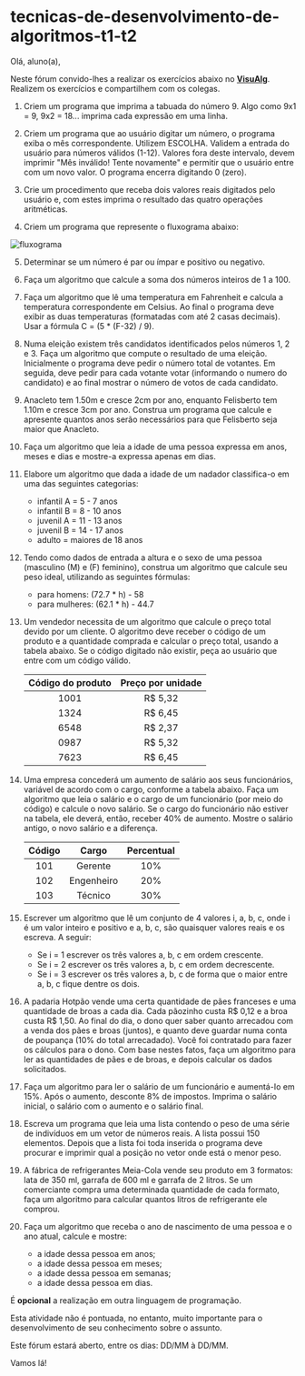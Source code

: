 # tecnicas-de-desenvolvimento-de-algoritmos-t1-t2

Olá, aluno(a),

Neste fórum convido-lhes a realizar os exercícios abaixo no [**VisuAlg**](https://visualg3.com.br/). Realizem os exercícios e compartilhem com os colegas.

1. Criem um programa que imprima a tabuada do número 9. Algo como 9x1 = 9, 9x2 = 18... imprima cada expressão em uma linha.

2. Criem um programa que ao usuário digitar um número, o programa exiba o mês correspondente. Utilizem ESCOLHA. Validem a entrada do usuário para números válidos (1-12). Valores fora deste intervalo, devem imprimir "Mês inválido! Tente novamente" e permitir que o usuário entre com um novo valor. O programa encerra digitando 0 (zero).

3. Crie um procedimento que receba dois valores reais digitados pelo usuário e, com estes imprima o resultado das quatro operações aritméticas.

4. Criem um programa que represente o fluxograma abaixo:

![fluxograma](tecnicas-de-desenvolvimento-de-algoritmos-t1-t2/assets/img/ex4.png)

5. Determinar se um número é par ou ímpar e positivo ou negativo.

6. Faça um algoritmo que calcule a soma dos números inteiros de 1 a 100.

7. Faça um algoritmo que lê uma temperatura em Fahrenheit e calcula a temperatura correspondente em Celsius. Ao final o programa deve exibir as duas temperaturas (formatadas com até 2 casas decimais). Usar a fórmula C = (5 * (F-32) / 9).

8. Numa eleição existem três candidatos identificados pelos números 1, 2 e 3. Faça um algoritmo que compute o resultado de uma eleição. Inicialmente o programa deve pedir o número total de votantes. Em seguida, deve pedir para cada votante votar (informando o numero do candidato) e ao final mostrar o número de votos de cada candidato.

9. Anacleto tem 1.50m e cresce 2cm por ano, enquanto Felisberto tem 1.10m e cresce 3cm por ano. Construa um programa que calcule e apresente quantos anos serão necessários para que Felisberto seja maior que Anacleto.

10. Faça um algoritmo que leia a idade de uma pessoa expressa em anos, meses e dias e mostre-a expressa apenas em dias.

11. Elabore um algoritmo que dada a idade de um nadador classifica-o em uma das seguintes categorias:
    - infantil A = 5 - 7 anos
    - infantil B = 8 - 10 anos
    - juvenil A = 11 - 13 anos
    - juvenil B = 14 - 17 anos
    - adulto = maiores de 18 anos

12. Tendo como dados de entrada a altura e o sexo de uma pessoa (masculino (M) e (F) feminino), construa um algoritmo que calcule seu peso ideal, utilizando as seguintes fórmulas:
    - para homens: (72.7 * h) - 58
    - para mulheres: (62.1 * h) - 44.7

13. Um vendedor necessita de um algoritmo que calcule o preço total devido por um cliente. O algoritmo deve receber o código de um produto e a quantidade comprada e calcular o preço total, usando a tabela abaixo. Se o código digitado não existir, peça ao usuário que entre com um código válido.

    | **Código do produto** | **Preço por unidade** |
    | :----:                |:----:                 |
    | 1001                  | R$ 5,32               |
    | 1324                  | R$ 6,45               |
    | 6548                  | R$ 2,37               |
    | 0987                  | R$ 5,32               |
    | 7623                  | R$ 6,45               |

14. Uma empresa concederá um aumento de salário aos seus funcionários, variável de acordo com o cargo, conforme a tabela abaixo. Faça um algoritmo que leia o salário e o cargo de um funcionário (por meio do código) e calcule o novo salário. Se o cargo do funcionário não estiver na tabela, ele deverá, então, receber 40% de aumento. Mostre o salário antigo, o novo salário e a diferença.

    | **Código** | **Cargo** | **Percentual** |
    | :----:     |:----:     | :----:         |
    | 101        | Gerente   | 10%            |
    | 102        | Engenheiro| 20%            |
    | 103        | Técnico   | 30%            |

15. Escrever um algoritmo que lê um conjunto de 4 valores i, a, b, c, onde i é um valor inteiro e positivo e a, b, c, são quaisquer valores reais e os escreva. A seguir:
    - Se i = 1 escrever os três valores a, b, c em ordem crescente.
    - Se i = 2 escrever os três valores a, b, c em ordem decrescente.
    - Se i = 3 escrever os três valores a, b, c de forma que o maior entre a, b, c fique dentre os dois.

16. A padaria Hotpão vende uma certa quantidade de pães franceses e uma quantidade de broas a cada dia. Cada pãozinho custa R$ 0,12 e a broa custa R$ 1,50. Ao final do dia, o dono quer saber quanto arrecadou com a venda dos pães e broas (juntos), e quanto deve guardar numa conta de poupança (10% do total arrecadado). Você foi contratado para fazer os cálculos para o dono. Com base nestes fatos, faça um algoritmo para ler as quantidades de pães e de broas, e depois calcular os dados solicitados.

17. Faça um algoritmo para ler o salário de um funcionário e aumentá-Io em 15%. Após o aumento, desconte 8% de impostos. Imprima o salário inicial, o salário com o aumento e o salário final.

18. Escreva um programa que leia uma lista contendo o peso de uma série de indivíduos em um vetor de números reais. A lista possui 150 elementos. Depois que a lista foi toda inserida o programa deve procurar e imprimir qual a posição no vetor onde está o menor peso.

19. A fábrica de refrigerantes Meia-Cola vende seu produto em 3 formatos: lata de 350 ml, garrafa de 600 ml e garrafa de 2 litros. Se um comerciante compra uma determinada quantidade de cada formato, faça um algoritmo para calcular quantos litros de refrigerante ele comprou.

20. Faça um algoritmo que receba o ano de nascimento de uma pessoa e o ano atual, calcule e mostre:
    - a idade dessa pessoa em anos;
    - a idade dessa pessoa em meses;
    - a idade dessa pessoa em semanas;
    - a idade dessa pessoa em dias.

É **opcional** a realização em outra linguagem de programação.

Esta atividade não é pontuada, no entanto, muito importante para o desenvolvimento de seu conhecimento sobre o assunto.

Este fórum estará aberto, entre os dias: DD/MM à DD/MM.

Vamos lá!
